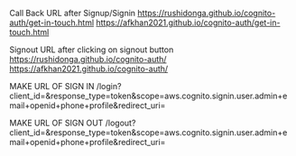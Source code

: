 Call Back URL after Signup/Signin
https://rushidonga.github.io/cognito-auth/get-in-touch.html
https://afkhan2021.github.io/cognito-auth/get-in-touch.html

Signout URL after clicking on signout button
https://rushidonga.github.io/cognito-auth/
https://afkhan2021.github.io/cognito-auth/



MAKE URL OF SIGN IN
<domain-name>/login?client_id=<client-id>&response_type=token&scope=aws.cognito.signin.user.admin+email+openid+phone+profile&redirect_uri=<redirect-link>


MAKE URL OF SIGN OUT
<domain-name>/logout?client_id=<client-id>&response_type=token&scope=aws.cognito.signin.user.admin+email+openid+phone+profile&redirect_uri=<redirect-link>
